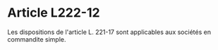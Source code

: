 # Article L222-12

Les dispositions de l'article L. 221-17 sont applicables aux sociétés en commandite simple.
